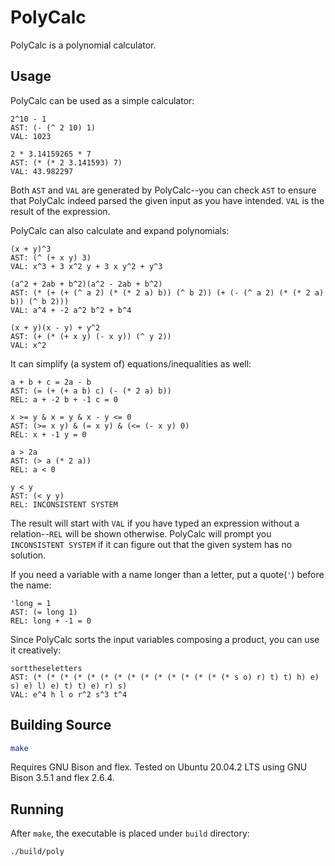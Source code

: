 # PolyCalc
PolyCalc is a polynomial calculator.

## Usage
PolyCalc can be used as a simple calculator:
```
2^10 - 1
AST: (- (^ 2 10) 1)
VAL: 1023

2 * 3.14159265 * 7
AST: (* (* 2 3.141593) 7)
VAL: 43.982297
```
Both `AST` and `VAL` are generated by PolyCalc--you can check `AST` to ensure
that PolyCalc indeed parsed the given input as you have intended.
`VAL` is the result of the expression.

PolyCalc can also calculate and expand polynomials:
```
(x + y)^3
AST: (^ (+ x y) 3)
VAL: x^3 + 3 x^2 y + 3 x y^2 + y^3

(a^2 + 2ab + b^2)(a^2 - 2ab + b^2)
AST: (* (+ (+ (^ a 2) (* (* 2 a) b)) (^ b 2)) (+ (- (^ a 2) (* (* 2 a) b)) (^ b 2)))
VAL: a^4 + -2 a^2 b^2 + b^4

(x + y)(x - y) + y^2
AST: (+ (* (+ x y) (- x y)) (^ y 2))
VAL: x^2
```

It can simplify (a system of) equations/inequalities as well:
```
a + b + c = 2a - b
AST: (= (+ (+ a b) c) (- (* 2 a) b))
REL: a + -2 b + -1 c = 0

x >= y & x = y & x - y <= 0
AST: (>= x y) & (= x y) & (<= (- x y) 0)
REL: x + -1 y = 0

a > 2a
AST: (> a (* 2 a))
REL: a < 0 

y < y
AST: (< y y)
REL: INCONSISTENT SYSTEM
```
The result will start with `VAL` if you have typed an expression without a
relation--`REL` will be shown otherwise.
PolyCalc will prompt you `INCONSISTENT SYSTEM` if it can figure out that the
given system has no solution.

If you need a variable with a name longer than a letter, put a quote(`'`)
before the name:
```
'long = 1
AST: (= long 1)
REL: long + -1 = 0
```

Since PolyCalc sorts the input variables composing a product, you can use it
creatively:
```
sorttheseletters
AST: (* (* (* (* (* (* (* (* (* (* (* (* (* (* (* s o) r) t) t) h) e) s) e) l) e) t) t) e) r) s)
VAL: e^4 h l o r^2 s^3 t^4
```

## Building Source
```sh
make
```

Requires GNU Bison and flex.
Tested on Ubuntu 20.04.2 LTS using GNU Bison 3.5.1 and flex 2.6.4.

## Running
After `make`, the executable is placed under `build` directory:
```sh
./build/poly
```
